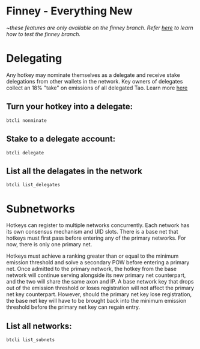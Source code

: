 # Finney - Everything New

*~these features are only available on the finney branch. Refer [here](https://www.notion.so/Finney-How-to-test-5abffaaf28934f4a88c615c72d9bf083) to learn how to test the finney branch.*

# Delegating

Any hotkey may nominate themselves as a delegate and receive stake delegations from other wallets in the network. Key owners of delegates collect an 18% "take" on emissions of all delegated Tao. 
Learn more [here](Delegation.md)


## Turn your hotkey into a delegate:
```
btcli nonminate
```

## Stake to a delegate account:
```
btcli delegate
```

## List all the delagates in the network
```
btcli list_delegates
```



# Subnetworks

Hotkeys can register to multiple networks concurrently. Each network has its own consensus mechanism and UID slots. There is a base net that hotkeys must first pass before entering any of the primary networks. For now, there is only one primary net. 

Hotkeys must achieve a ranking greater than or equal to the minimum emission threshold and solve a secondary POW before entering a primary net. Once admitted to the primary network, the hotkey from the base network will continue serving alongside its new primary net counterpart, and the two will share the same axon and IP. A base network key that drops out of the emission threshold or loses registration will not affect the primary net key counterpart. However, should the primary net key lose registration, the base net key will have to be brought back into the minimum emission threshold before the primary net key can regain entry.



## List all networks:
```
btcli list_subnets
```


